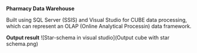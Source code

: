 **Pharmacy Data Warehouse**  

Built using SQL Server (SSIS) and Visual Studio for CUBE data processing, which can represent an OLAP (Online Analytical Processin) data framework.

**Output result**
![Star-schema in visual studio](Output cube with star schema.png)
